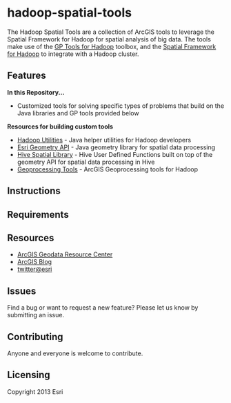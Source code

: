 hadoop-spatial-tools
====================

The Hadoop Spatial Tools are a collection of ArcGIS tools to leverage the Spatial Framework for Hadoop for spatial analysis of big data.  The tools make use of the [GP Tools for Hadoop](https://github.com/Esri/gp-tools-hadoop) toolbox, and the [Spatial Framework for Hadoop](https://github.com/Esri/spatial-framework-hadoop) to integrate with a Hadoop cluster.

## Features

**In this Repository...**
* Customized tools for solving specific types of problems that build on the Java libraries and GP tools provided below

**Resources for building custom tools**
* [Hadoop Utilities](https://github.com/Esri/spatial-framework-hadoop) - Java helper utilities for Hadoop developers
* [Esri Geometry API](https://github.com/Esri/geometry-api-java) - Java geometry library for spatial data processing 
* [Hive Spatial Library](https://github.com/Esri/spatial-tools-hive) - Hive User Defined Functions built on top of the geometry API for spatial data processing in Hive
* [Geoprocessing Tools](https://github.com/Esri/gp-tools-hadoop) - ArcGIS Geoprocessing tools for Hadoop

## Instructions

## Requirements

## Resources

* [ArcGIS Geodata Resource Center]( http://resources.arcgis.com/en/communities/geodata/)
* [ArcGIS Blog](http://blogs.esri.com/esri/arcgis/)
* [twitter@esri](http://twitter.com/esri)

## Issues

Find a bug or want to request a new feature?  Please let us know by submitting an issue.

## Contributing

Anyone and everyone is welcome to contribute. 

## Licensing
Copyright 2013 Esri
